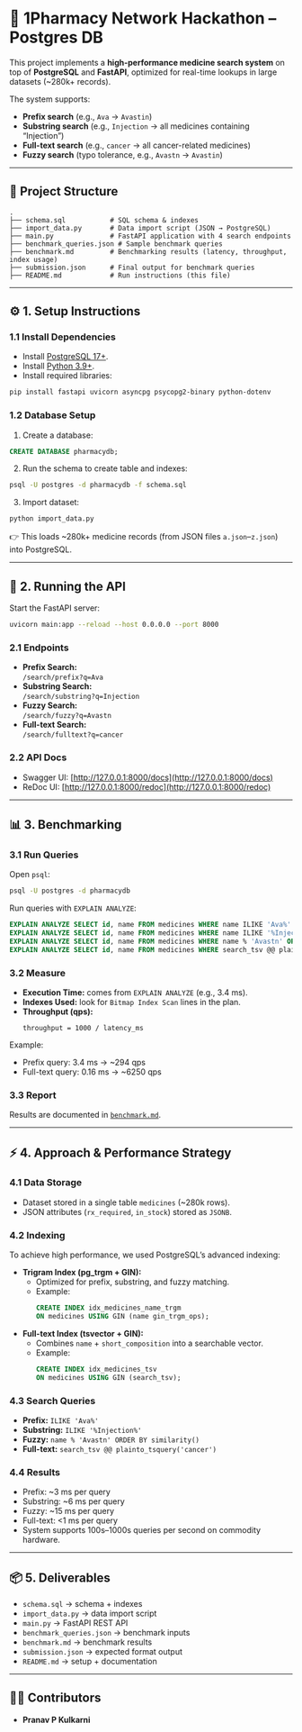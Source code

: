 # 💊 1Pharmacy Network Hackathon – Postgres DB

This project implements a **high-performance medicine search system** on top of **PostgreSQL** and **FastAPI**, optimized for real-time lookups in large datasets (~280k+ records).  

The system supports:
- **Prefix search** (e.g., `Ava` → `Avastin`)
- **Substring search** (e.g., `Injection` → all medicines containing “Injection”)
- **Full-text search** (e.g., `cancer` → all cancer-related medicines)
- **Fuzzy search** (typo tolerance, e.g., `Avastn` → `Avastin`)

---

## 📂 Project Structure
```
.
├── schema.sql           # SQL schema & indexes
├── import_data.py       # Data import script (JSON → PostgreSQL)
├── main.py              # FastAPI application with 4 search endpoints
├── benchmark_queries.json # Sample benchmark queries
├── benchmark.md         # Benchmarking results (latency, throughput, index usage)
├── submission.json      # Final output for benchmark queries
├── README.md            # Run instructions (this file)
```

---

## ⚙️ 1. Setup Instructions

### 1.1 Install Dependencies
- Install [PostgreSQL 17+](https://www.postgresql.org/download/).
- Install [Python 3.9+](https://www.python.org/downloads/).
- Install required libraries:
```bash
pip install fastapi uvicorn asyncpg psycopg2-binary python-dotenv
```

### 1.2 Database Setup
1. Create a database:
```sql
CREATE DATABASE pharmacydb;
```

2. Run the schema to create table and indexes:
```bash
psql -U postgres -d pharmacydb -f schema.sql
```

3. Import dataset:
```bash
python import_data.py
```

👉 This loads ~280k+ medicine records (from JSON files `a.json`–`z.json`) into PostgreSQL.

---

## 🚀 2. Running the API

Start the FastAPI server:
```bash
uvicorn main:app --reload --host 0.0.0.0 --port 8000
```

### 2.1 Endpoints
- **Prefix Search:**  
  `/search/prefix?q=Ava`
- **Substring Search:**  
  `/search/substring?q=Injection`
- **Fuzzy Search:**  
  `/search/fuzzy?q=Avastn`
- **Full-text Search:**  
  `/search/fulltext?q=cancer`

### 2.2 API Docs
- Swagger UI: [http://127.0.0.1:8000/docs](http://127.0.0.1:8000/docs)  
- ReDoc UI: [http://127.0.0.1:8000/redoc](http://127.0.0.1:8000/redoc)  

---

## 📊 3. Benchmarking

### 3.1 Run Queries
Open `psql`:
```bash
psql -U postgres -d pharmacydb
```

Run queries with `EXPLAIN ANALYZE`:
```sql
EXPLAIN ANALYZE SELECT id, name FROM medicines WHERE name ILIKE 'Ava%' LIMIT 20;
EXPLAIN ANALYZE SELECT id, name FROM medicines WHERE name ILIKE '%Injection%' LIMIT 20;
EXPLAIN ANALYZE SELECT id, name FROM medicines WHERE name % 'Avastn' ORDER BY similarity(name, 'Avastn') DESC LIMIT 20;
EXPLAIN ANALYZE SELECT id, name FROM medicines WHERE search_tsv @@ plainto_tsquery('english', 'cancer') ORDER BY ts_rank_cd(search_tsv, plainto_tsquery('english','cancer')) DESC LIMIT 20;
```

### 3.2 Measure
- **Execution Time:** comes from `EXPLAIN ANALYZE` (e.g., 3.4 ms).
- **Indexes Used:** look for `Bitmap Index Scan` lines in the plan.
- **Throughput (qps):**  
  ```
  throughput = 1000 / latency_ms
  ```

Example:
- Prefix query: 3.4 ms → ~294 qps
- Full-text query: 0.16 ms → ~6250 qps

### 3.3 Report
Results are documented in [`benchmark.md`](./benchmark.md).

---

## ⚡ 4. Approach & Performance Strategy

### 4.1 Data Storage
- Dataset stored in a single table `medicines` (~280k rows).
- JSON attributes (`rx_required`, `in_stock`) stored as `JSONB`.

### 4.2 Indexing
To achieve high performance, we used PostgreSQL’s advanced indexing:
- **Trigram Index (pg_trgm + GIN):**
  - Optimized for prefix, substring, and fuzzy matching.
  - Example:  
    ```sql
    CREATE INDEX idx_medicines_name_trgm
    ON medicines USING GIN (name gin_trgm_ops);
    ```
- **Full-text Index (tsvector + GIN):**
  - Combines `name` + `short_composition` into a searchable vector.
  - Example:  
    ```sql
    CREATE INDEX idx_medicines_tsv
    ON medicines USING GIN (search_tsv);
    ```

### 4.3 Search Queries
- **Prefix:** `ILIKE 'Ava%'`
- **Substring:** `ILIKE '%Injection%'`
- **Fuzzy:** `name % 'Avastn' ORDER BY similarity()`
- **Full-text:** `search_tsv @@ plainto_tsquery('cancer')`

### 4.4 Results
- Prefix: ~3 ms per query
- Substring: ~6 ms per query
- Fuzzy: ~15 ms per query
- Full-text: <1 ms per query
- System supports 100s–1000s queries per second on commodity hardware.

---

## 📦 5. Deliverables
- `schema.sql` → schema + indexes
- `import_data.py` → data import script
- `main.py` → FastAPI REST API
- `benchmark_queries.json` → benchmark inputs
- `benchmark.md` → benchmark results
- `submission.json` → expected format output
- `README.md` → setup + documentation

---

## 👨‍💻 Contributors
- **Pranav P Kulkarni**
